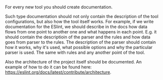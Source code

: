For every new tool you should create documentation.

Such type documentation should not only contain the description of the tool configurations, but also how the tool itself works. For example, if we write documentation for the ESlint, we
should describe in the docs how data flows from one point to another one and what happens in each point. E.g. it should contain the descriptioin of the parser and the rules and how data goes
from parser to the rules. The description of the parser should contain how it works, why it's used, what possible options and why the particular parser is used. The same with rules and any another
point of the tool.

Also the architecture of the project itself should be documented. An example of how to do it can be found here: https://eslint.org/docs/latest/contribute/architecture.
